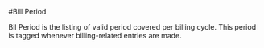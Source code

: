#Bill Period

Bil Period is the listing of valid period covered per billing cycle. This period is tagged whenever billing-related entries are made.
